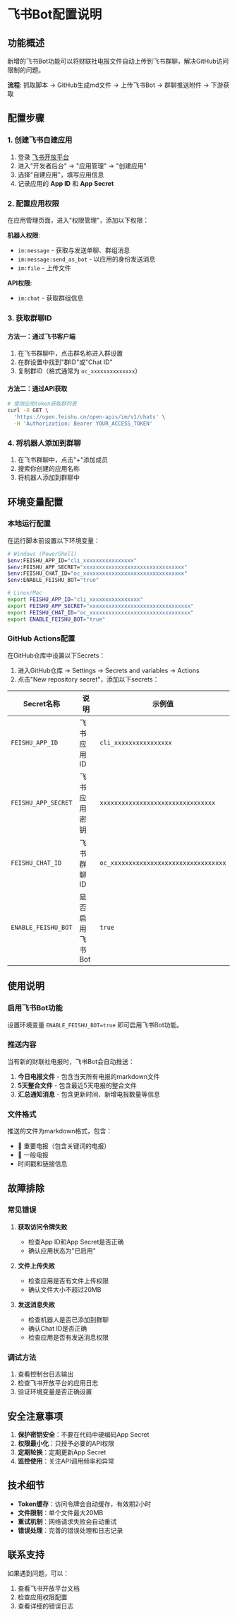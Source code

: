 # 飞书Bot配置说明

## 功能概述

新增的飞书Bot功能可以将财联社电报文件自动上传到飞书群聊，解决GitHub访问限制的问题。

**流程**: 抓取脚本 → GitHub生成md文件 → 上传飞书Bot → 群聊推送附件 → 下游获取

## 配置步骤

### 1. 创建飞书自建应用

1. 登录 [飞书开放平台](https://open.feishu.cn/)
2. 进入"开发者后台" → "应用管理" → "创建应用"
3. 选择"自建应用"，填写应用信息
4. 记录应用的 **App ID** 和 **App Secret**

### 2. 配置应用权限

在应用管理页面，进入"权限管理"，添加以下权限：

**机器人权限**:
- `im:message` - 获取与发送单聊、群组消息
- `im:message:send_as_bot` - 以应用的身份发送消息
- `im:file` - 上传文件

**API权限**:
- `im:chat` - 获取群组信息

### 3. 获取群聊ID

#### 方法一：通过飞书客户端
1. 在飞书群聊中，点击群名称进入群设置
2. 在群设置中找到"群ID"或"Chat ID"
3. 复制群ID（格式通常为 `oc_xxxxxxxxxxxxxx`）

#### 方法二：通过API获取
```bash
# 使用应用token获取群列表
curl -X GET \
  'https://open.feishu.cn/open-apis/im/v1/chats' \
  -H 'Authorization: Bearer YOUR_ACCESS_TOKEN'
```

### 4. 将机器人添加到群聊

1. 在飞书群聊中，点击"+"添加成员
2. 搜索你创建的应用名称
3. 将机器人添加到群聊中

## 环境变量配置

### 本地运行配置

在运行脚本前设置以下环境变量：

```bash
# Windows (PowerShell)
$env:FEISHU_APP_ID="cli_xxxxxxxxxxxxxxxx"
$env:FEISHU_APP_SECRET="xxxxxxxxxxxxxxxxxxxxxxxxxxxxxxxx"
$env:FEISHU_CHAT_ID="oc_xxxxxxxxxxxxxxxxxxxxxxxxxxxxxxxx"
$env:ENABLE_FEISHU_BOT="true"

# Linux/Mac
export FEISHU_APP_ID="cli_xxxxxxxxxxxxxxxx"
export FEISHU_APP_SECRET="xxxxxxxxxxxxxxxxxxxxxxxxxxxxxxxx"
export FEISHU_CHAT_ID="oc_xxxxxxxxxxxxxxxxxxxxxxxxxxxxxxxx"
export ENABLE_FEISHU_BOT="true"
```

### GitHub Actions配置

在GitHub仓库中设置以下Secrets：

1. 进入GitHub仓库 → Settings → Secrets and variables → Actions
2. 点击"New repository secret"，添加以下secrets：

| Secret名称 | 说明 | 示例值 |
|-----------|------|--------|
| `FEISHU_APP_ID` | 飞书应用ID | `cli_xxxxxxxxxxxxxxxx` |
| `FEISHU_APP_SECRET` | 飞书应用密钥 | `xxxxxxxxxxxxxxxxxxxxxxxxxxxxxxxx` |
| `FEISHU_CHAT_ID` | 飞书群聊ID | `oc_xxxxxxxxxxxxxxxxxxxxxxxxxxxxxxxx` |
| `ENABLE_FEISHU_BOT` | 是否启用飞书Bot | `true` |

## 使用说明

### 启用飞书Bot功能

设置环境变量 `ENABLE_FEISHU_BOT=true` 即可启用飞书Bot功能。

### 推送内容

当有新的财联社电报时，飞书Bot会自动推送：

1. **今日电报文件** - 包含当天所有电报的markdown文件
2. **5天整合文件** - 包含最近5天电报的整合文件
3. **汇总通知消息** - 包含更新时间、新增电报数量等信息

### 文件格式

推送的文件为markdown格式，包含：
- 🔴 重要电报（包含关键词的电报）
- 📰 一般电报
- 时间戳和链接信息

## 故障排除

### 常见错误

1. **获取访问令牌失败**
   - 检查App ID和App Secret是否正确
   - 确认应用状态为"已启用"

2. **文件上传失败**
   - 检查应用是否有文件上传权限
   - 确认文件大小不超过20MB

3. **发送消息失败**
   - 检查机器人是否已添加到群聊
   - 确认Chat ID是否正确
   - 检查应用是否有发送消息权限

### 调试方法

1. 查看控制台日志输出
2. 检查飞书开放平台的应用日志
3. 验证环境变量是否正确设置

## 安全注意事项

1. **保护密钥安全**：不要在代码中硬编码App Secret
2. **权限最小化**：只授予必要的API权限
3. **定期轮换**：定期更新App Secret
4. **监控使用**：关注API调用频率和异常

## 技术细节

- **Token缓存**：访问令牌会自动缓存，有效期2小时
- **文件限制**：单个文件最大20MB
- **重试机制**：网络请求失败会自动重试
- **错误处理**：完善的错误处理和日志记录

## 联系支持

如果遇到问题，可以：
1. 查看飞书开放平台文档
2. 检查应用权限配置
3. 查看详细的错误日志
